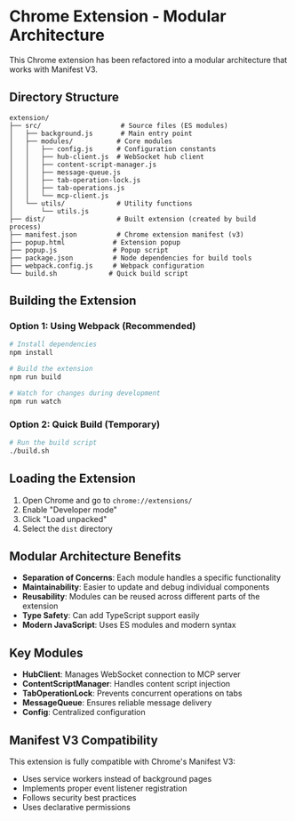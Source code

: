# Chrome Extension - Modular Architecture

This Chrome extension has been refactored into a modular architecture that works with Manifest V3.

## Directory Structure

```
extension/
├── src/                    # Source files (ES modules)
│   ├── background.js       # Main entry point
│   ├── modules/           # Core modules
│   │   ├── config.js      # Configuration constants
│   │   ├── hub-client.js  # WebSocket hub client
│   │   ├── content-script-manager.js
│   │   ├── message-queue.js
│   │   ├── tab-operation-lock.js
│   │   ├── tab-operations.js
│   │   └── mcp-client.js
│   └── utils/             # Utility functions
│       └── utils.js
├── dist/                  # Built extension (created by build process)
├── manifest.json          # Chrome extension manifest (v3)
├── popup.html            # Extension popup
├── popup.js              # Popup script
├── package.json          # Node dependencies for build tools
├── webpack.config.js     # Webpack configuration
└── build.sh             # Quick build script

```

## Building the Extension

### Option 1: Using Webpack (Recommended)
```bash
# Install dependencies
npm install

# Build the extension
npm run build

# Watch for changes during development
npm run watch
```

### Option 2: Quick Build (Temporary)
```bash
# Run the build script
./build.sh
```

## Loading the Extension

1. Open Chrome and go to `chrome://extensions/`
2. Enable "Developer mode"
3. Click "Load unpacked"
4. Select the `dist` directory

## Modular Architecture Benefits

- **Separation of Concerns**: Each module handles a specific functionality
- **Maintainability**: Easier to update and debug individual components
- **Reusability**: Modules can be reused across different parts of the extension
- **Type Safety**: Can add TypeScript support easily
- **Modern JavaScript**: Uses ES modules and modern syntax

## Key Modules

- **HubClient**: Manages WebSocket connection to MCP server
- **ContentScriptManager**: Handles content script injection
- **TabOperationLock**: Prevents concurrent operations on tabs
- **MessageQueue**: Ensures reliable message delivery
- **Config**: Centralized configuration

## Manifest V3 Compatibility

This extension is fully compatible with Chrome's Manifest V3:
- Uses service workers instead of background pages
- Implements proper event listener registration
- Follows security best practices
- Uses declarative permissions